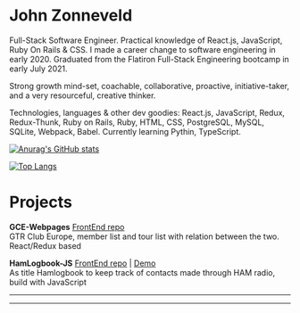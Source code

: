 # John Zonneveld

Full-Stack Software Engineer. Practical knowledge of React.js, JavaScript, Ruby On Rails & CSS. I made a career change to software engineering in early 2020. Graduated from the Flatiron Full-Stack Engineering bootcamp in early July 2021. 

Strong growth mind-set, coachable, collaborative, proactive, initiative-taker, and a very resourceful, creative thinker.

Technologies, languages & other dev goodies: React.js, JavaScript, Redux, Redux-Thunk, Ruby on Rails, Ruby, HTML, CSS, PostgreSQL, MySQL, SQLite,  Webpack, Babel. Currently learning Pythin, TypeScript.

[![Anurag's GitHub stats](https://github-readme-stats.vercel.app/api?username=johnzonneveld)](https://github.com/anuraghazra/github-readme-stats)

[![Top Langs](https://github-readme-stats.vercel.app/api/top-langs/?username=johnzonneveld&layout=compact)](https://github.com/anuraghazra/github-readme-stats)

# Projects

<b>GCE-Webpages</b> [FrontEnd repo](https://github.com/JohnZonneveld/gce-frontend "GCE-Frontend")<br>
GTR Club Europe, member list and tour list with relation between the two. React/Redux based

<b>HamLogbook-JS</b> [FrontEnd repo](https://github.com/johnzonneveld/hamlogbook-js "HamLogbook-JS") | [Demo](https://johnzonneveld.github.io/hamlogbook "HamLogbook demo")<br>
As title Hamlogbook to keep track of contacts made through HAM radio, build with JavaScript

___
<i class="devicon-javascript-plain colored"></i>
<i class="devicon-mysql-plain colored"></i>
<i class="devicon-postgresql-plain-wordmark colored"></i>
<i class="devicon-ruby-plain-wordmark"></i>
<i class="devicon-rails-plain-wordmark"></i>
<i class="devicon-react-original-wordmark"></i>
<i class="devicon-redux-original"></i>
<i class="devicon-raspberrypi-line-wordmark"></i>
<i class="devicon-linux-plain colored"></i>
<i class="devicon-unix-original"></i>
<i class="devicon-visualstudio-plain"></i>
<i class="devicon-webpack-plain-wordmark"></i>
<link rel="stylesheet" href="https://cdn.jsdelivr.net/gh/devicons/devicon@v2.12.0/devicon.min.css">
<link rel="stylesheet" href="https://cdn.jsdelivr.net/gh/devicons/devicon@v2.12.0/devicon.min.css">


___



